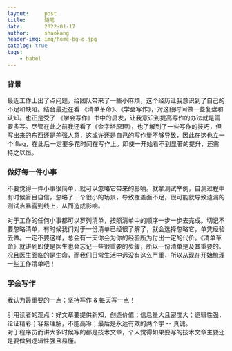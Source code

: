 ```yaml
---
layout:     post
title:      随笔
date:       2022-01-17
author:     shaokang
header-img: img/home-bg-o.jpg
catalog: true
tags:
    - babel
---
```


### 背景
最近工作上出了点问题，给团队带来了一些小麻烦，这个经历让我意识到了自己的不足和缺陷。结合最近在看 《清单革命》、《学会写作》，对这段时间做一些复盘和认知。也正是受了 《学会写作》书中的启发，让我意识到提高写作的办法就是需要多写。尽管在此之前我还看了《金字塔原理》，也了解到了一些写作的技巧，但写出来的东西还是差强人意，这或许还是自己的写作量不够导致，因此在这也立一个 flag，在此后一定要多花时间在写作上。即使一开始看不到显著的提升，还需持之以恒。

### 做好每一件小事
不要觉得一件小事很简单，就可以忽略它带来的影响。就拿测试举例，自测过程中有时候盲目自信，忽略了一个很小的场景，导致覆盖面不足，很可能就导致遗漏的测试点暴露到线上，从而造成影响。

对于工作的任何小事都可以罗列清单，按照清单中的顺序一步一步去完成。切记不要忽略清单，有时候我们对于一份清单已经很了解了，就会选择忽略它，单凭经验去做。一定不要这样，总会有一天你会为你的经验所为付出一定的代价。《清单革命》就讲到即使是医生也会忘记一些很重要的步骤，所以一份清单是及其重要的。况且医生面临的是生命，而我们日常生活中远没有这么严重，所以从现在开始梳理一些工作清单吧！

### 学会写作
我认为最重要的一点：坚持写作 & 每天写一点！

引用读者的观点：好文章要提供新知，创造价值；信息量大且密度大；逻辑性强，论证精彩；容易理解，不能高冷；最后是永远有效的两个字 -- 真诚。  
对于程序员而讲大多时候写的都是技术文章，个人觉得如果要写的技术文章主要还是要做到逻辑性强且易懂。
